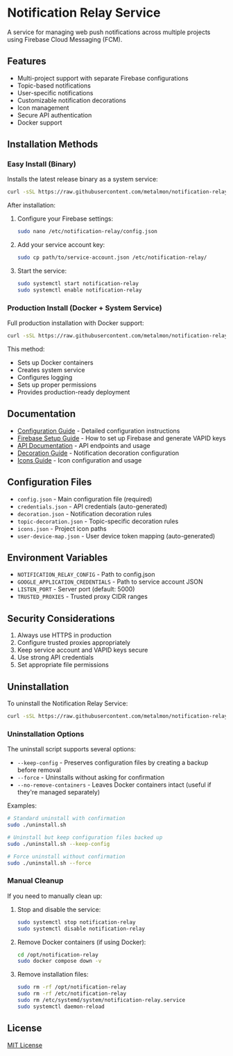 # Notification Relay Service

A service for managing web push notifications across multiple projects using Firebase Cloud Messaging (FCM).

## Features

- Multi-project support with separate Firebase configurations
- Topic-based notifications
- User-specific notifications
- Customizable notification decorations
- Icon management
- Secure API authentication
- Docker support

## Installation Methods

### Easy Install (Binary)
Installs the latest release binary as a system service:

```bash
curl -sSL https://raw.githubusercontent.com/metalmon/notification-relay/main/install-binary.sh | sudo bash
```

After installation:
1. Configure your Firebase settings:
   ```bash
   sudo nano /etc/notification-relay/config.json
   ```

2. Add your service account key:
   ```bash
   sudo cp path/to/service-account.json /etc/notification-relay/
   ```

3. Start the service:
   ```bash
   sudo systemctl start notification-relay
   sudo systemctl enable notification-relay
   ```

### Production Install (Docker + System Service)
Full production installation with Docker support:

```bash
curl -sSL https://raw.githubusercontent.com/metalmon/notification-relay/main/install.sh | sudo bash
```

This method:
- Sets up Docker containers
- Creates system service
- Configures logging
- Sets up proper permissions
- Provides production-ready deployment

## Documentation

- [Configuration Guide](docs/configuration.md) - Detailed configuration instructions
- [Firebase Setup Guide](docs/firebase-setup.md) - How to set up Firebase and generate VAPID keys
- [API Documentation](docs/api.md) - API endpoints and usage
- [Decoration Guide](docs/decoration.md) - Notification decoration configuration
- [Icons Guide](docs/icons.md) - Icon configuration and usage

## Configuration Files

- `config.json` - Main configuration file (required)
- `credentials.json` - API credentials (auto-generated)
- `decoration.json` - Notification decoration rules
- `topic-decoration.json` - Topic-specific decoration rules
- `icons.json` - Project icon paths
- `user-device-map.json` - User device token mapping (auto-generated)

## Environment Variables

- `NOTIFICATION_RELAY_CONFIG` - Path to config.json
- `GOOGLE_APPLICATION_CREDENTIALS` - Path to service account JSON
- `LISTEN_PORT` - Server port (default: 5000)
- `TRUSTED_PROXIES` - Trusted proxy CIDR ranges

## Security Considerations

1. Always use HTTPS in production
2. Configure trusted proxies appropriately
3. Keep service account and VAPID keys secure
4. Use strong API credentials
5. Set appropriate file permissions

## Uninstallation

To uninstall the Notification Relay Service:

```bash
curl -sSL https://raw.githubusercontent.com/metalmon/notification-relay/main/uninstall.sh | sudo bash
```

### Uninstallation Options

The uninstall script supports several options:

- `--keep-config` - Preserves configuration files by creating a backup before removal
- `--force` - Uninstalls without asking for confirmation
- `--no-remove-containers` - Leaves Docker containers intact (useful if they're managed separately)

Examples:

```bash
# Standard uninstall with confirmation
sudo ./uninstall.sh

# Uninstall but keep configuration files backed up
sudo ./uninstall.sh --keep-config

# Force uninstall without confirmation
sudo ./uninstall.sh --force
```

### Manual Cleanup

If you need to manually clean up:

1. Stop and disable the service:
   ```bash
   sudo systemctl stop notification-relay
   sudo systemctl disable notification-relay
   ```

2. Remove Docker containers (if using Docker):
   ```bash
   cd /opt/notification-relay
   sudo docker compose down -v
   ```

3. Remove installation files:
   ```bash
   sudo rm -rf /opt/notification-relay
   sudo rm -rf /etc/notification-relay
   sudo rm /etc/systemd/system/notification-relay.service
   sudo systemctl daemon-reload
   ```

## License

[MIT License](LICENSE)


